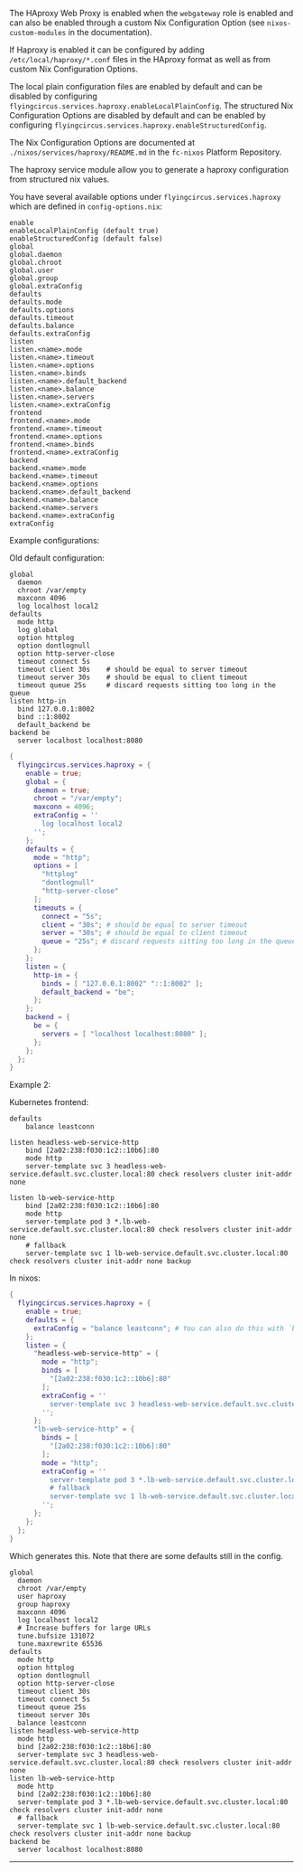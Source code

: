 The HAproxy Web Proxy is enabled when the `webgateway` role is enabled and can
also be enabled through a custom Nix Configuration Option (see `nixos-custom-modules` in the documentation).

If Haproxy is enabled it can be configured by adding
`/etc/local/haproxy/*.conf` files in the HAproxy format as well as
from custom Nix Configuration Options.

The local plain configuration files are enabled by default and can be disabled
by configuring `flyingcircus.services.haproxy.enableLocalPlainConfig`. The
structured Nix Configuration Options are disabled by default and can be enabled
by configuring `flyingcircus.services.haproxy.enableStructuredConfig`.

The Nix Configuration Options are documented at
`./nixos/services/haproxy/README.md` in the `fc-nixos` Platform
Repository.

The haproxy service module allow you to generate a haproxy configuration from structured nix values.

You have several available options under `flyingcircus.services.haproxy` which are defined in `config-options.nix`:

```
enable
enableLocalPlainConfig (default true)
enableStructuredConfig (default false)
global
global.daemon
global.chroot
global.user
global.group
global.extraConfig
defaults
defaults.mode
defaults.options
defaults.timeout
defaults.balance
defaults.extraConfig
listen
listen.<name>.mode
listen.<name>.timeout
listen.<name>.options
listen.<name>.binds
listen.<name>.default_backend
listen.<name>.balance
listen.<name>.servers
listen.<name>.extraConfig
frontend
frontend.<name>.mode
frontend.<name>.timeout
frontend.<name>.options
frontend.<name>.binds
frontend.<name>.extraConfig
backend
backend.<name>.mode
backend.<name>.timeout
backend.<name>.options
backend.<name>.default_backend
backend.<name>.balance
backend.<name>.servers
backend.<name>.extraConfig
extraConfig
```

Example configurations:


Old default configuration:
```haproxy
global
  daemon
  chroot /var/empty
  maxconn 4096
  log localhost local2
defaults
  mode http
  log global
  option httplog
  option dontlognull
  option http-server-close
  timeout connect 5s
  timeout client 30s    # should be equal to server timeout
  timeout server 30s    # should be equal to client timeout
  timeout queue 25s     # discard requests sitting too long in the queue
listen http-in
  bind 127.0.0.1:8002
  bind ::1:8002
  default_backend be
backend be
  server localhost localhost:8080
```

```nix
{
  flyingcircus.services.haproxy = {
    enable = true;
    global = {
      daemon = true;
      chroot = "/var/empty";
      maxconn = 4096;
      extraConfig = ''
        log localhost local2
      '';
    };
    defaults = {
      mode = "http";
      options = [
        "httplog"
        "dontlognull"
        "http-server-close"
      ];
      timeouts = {
        connect = "5s";
        client = "30s"; # should be equal to server timeout
        server = "30s"; # should be equal to client timeout
        queue = "25s"; # discard requests sitting too long in the queue
      };
    };
    listen = {
      http-in = {
        binds = [ "127.0.0.1:8002" "::1:8002" ];
        default_backend = "be";
      };
    };
    backend = {
      be = {
        servers = [ "localhost localhost:8080" ];
      };
    };
  };
}
```

Example 2:

Kubernetes frontend:

```haproxy
defaults
    balance leastconn

listen headless-web-service-http
    bind [2a02:238:f030:1c2::10b6]:80
    mode http
    server-template svc 3 headless-web-service.default.svc.cluster.local:80 check resolvers cluster init-addr none

listen lb-web-service-http
    bind [2a02:238:f030:1c2::10b6]:80
    mode http
    server-template pod 3 *.lb-web-service.default.svc.cluster.local:80 check resolvers cluster init-addr none
    # fallback
    server-template svc 1 lb-web-service.default.svc.cluster.local:80 check resolvers cluster init-addr none backup
```

In nixos:
```nix
{
  flyingcircus.services.haproxy = {
    enable = true;
    defaults = {
      extraConfig = "balance leastconn"; # You can also do this with `balance="leastconn";` now
    };
    listen = {
      "headless-web-service-http" = {
        mode = "http";
        binds = [
          "[2a02:238:f030:1c2::10b6]:80"
        ];
        extraConfig = ''
          server-template svc 3 headless-web-service.default.svc.cluster.local:80 check resolvers cluster init-addr none
        '';
      };
      "lb-web-service-http" = {
        binds = [
          "[2a02:238:f030:1c2::10b6]:80"
        ];
        mode = "http";
        extraConfig = ''
          server-template pod 3 *.lb-web-service.default.svc.cluster.local:80 check resolvers cluster init-addr none
          # fallback
          server-template svc 1 lb-web-service.default.svc.cluster.local:80 check resolvers cluster init-addr none backup
        '';
      };
    };
  };
}
```

Which generates this. Note that there are some defaults still in the config.

```haproxy
global
  daemon
  chroot /var/empty
  user haproxy
  group haproxy
  maxconn 4096
  log localhost local2
  # Increase buffers for large URLs
  tune.bufsize 131072
  tune.maxrewrite 65536
defaults
  mode http
  option httplog
  option dontlognull
  option http-server-close
  timeout client 30s
  timeout connect 5s
  timeout queue 25s
  timeout server 30s
  balance leastconn
listen headless-web-service-http
  mode http
  bind [2a02:238:f030:1c2::10b6]:80
  server-template svc 3 headless-web-service.default.svc.cluster.local:80 check resolvers cluster init-addr none
listen lb-web-service-http
  mode http
  bind [2a02:238:f030:1c2::10b6]:80
  server-template pod 3 *.lb-web-service.default.svc.cluster.local:80 check resolvers cluster init-addr none
  # fallback
  server-template svc 1 lb-web-service.default.svc.cluster.local:80 check resolvers cluster init-addr none backup
backend be
  server localhost localhost:8080
```

---

